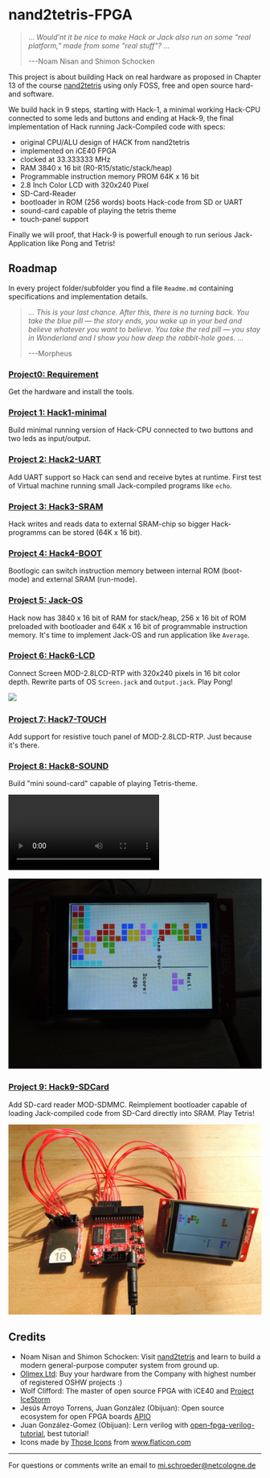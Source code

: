 # nand2tetris-FPGA

> ... _Would'nt it be nice to make Hack or Jack also run on some "real platform," made from some "real stuff"?_ ... 
>
>---Noam Nisan and Shimon Schocken

This project is about building Hack on real hardware as proposed in Chapter 13 of the course [nand2tetris](https://www.nand2tetris.org/) using only FOSS, free and open source hard- and software. 

We build hack in 9 steps, starting with Hack-1, a minimal working Hack-CPU connected to some leds and buttons and ending at Hack-9, the final implementation of Hack running Jack-Compiled code with specs:
* original CPU/ALU design of HACK from nand2tetris
* implemented on iCE40 FPGA
* clocked at 33.333333 MHz 
* RAM 3840 x 16 bit (R0-R15/static/stack/heap)
* Programmable instruction memory PROM 64K x 16 bit
* 2.8 Inch Color LCD with 320x240 Pixel
* SD-Card-Reader
* bootloader in ROM (256 words) boots Hack-code from SD or UART
* sound-card capable of playing the tetris theme
* touch-panel support

Finally we will proof, that Hack-9 is powerfull enough to run serious Jack-Application like Pong and Tetris!





## Roadmap

In every project folder/subfolder you find a file `Readme.md` containing specifications and implementation details.

>_... This is your last chance. After this, there is no turning back. You take the blue pill — the story ends, you wake up in your bed and believe whatever you want to believe. You take the red pill — you stay in Wonderland and I show you how deep the rabbit-hole goes. ..._
>
> ---Morpheus

### [Project0: Requirement](00_Requirement)

Get the hardware and install the tools.
### [Project 1: Hack1-minimal](01_Hack1-minimal)
Build minimal running version of Hack-CPU connected to two buttons and two leds as input/output.
### [Project 2: Hack2-UART](02_Hack2-UART)
Add UART support so Hack can send and receive bytes at runtime. First test of Virtual machine running small Jack-compiled programs like `echo`.
### [Project 3: Hack3-SRAM](03_Hack3-SRAM)
Hack writes and reads data to external SRAM-chip so bigger Hack-programms can be stored (64K x 16 bit).
### [Project 4: Hack4-BOOT](04_Hack4-BOOT)
Bootlogic can switch instruction memory between internal ROM (boot-mode) and external SRAM (run-mode).
### [Project 5: Jack-OS](05_Jack-OS)
Hack now has 3840 x 16 bit of RAM for stack/heap, 256 x 16 bit of ROM preloaded with bootloader and 64K x 16 bit of programmable instruction memory. It's time to implement Jack-OS and run application like `Average`.
### [Project 6: Hack6-LCD](06_Hack6-LCD)
Connect Screen MOD-2.8LCD-RTP with 320x240 pixels in 16 bit color depth. Rewrite parts of OS `Screen.jack` and `Output.jack`. Play Pong!

![](06_Hack6-LCD/pong.png)

### [Project 7: Hack7-TOUCH](07_Hack7-Touch)
Add support for resistive touch panel of MOD-2.8LCD-RTP. Just because it's there.
### [Project 8: Hack8-SOUND](08_Hack8-Sound)
Build "mini sound-card" capable of playing Tetris-theme.

![](08_Hack8-Sound/jack/Tetris/tetris.mp4)


![](08_Hack8-Sound/jack/Tetris/tetris.png)

### [Project 9: Hack9-SDCard](09_Hack9-SD)
Add SD-card reader MOD-SDMMC. Reimplement bootloader capable of loading Jack-compiled code from SD-Card directly into SRAM. Play Tetris!

![](09_Hack9-SD/Hack9.jpg)


## Credits

* Noam Nisan and Shimon Schocken: Visit [nand2tetris](https://nand2tetris.org) and learn to build a modern general-purpose computer system from ground up.
* [Olimex Ltd](https://www.olimex.com/): Buy your hardware from the Company with highest number of registered OSHW projects :)
* Wolf Clifford: The master of open source FPGA with iCE40 and  [Project IceStorm](http://www.clifford.at/icestorm/)
* Jesús Arroyo Torrens, Juan González (Obijuan): Open source ecosystem for open FPGA boards [APIO](https://github.com/FPGAwars/apio)
* Juan González-Gomez (Obijuan): Lern verilog with [open-fpga-verilog-tutorial](https://github.com/Obijuan/open-fpga-verilog-tutorial/), best tutorial!
* Icons made by <a href="https://www.flaticon.com/free-icon/cpu_483131?term=cpu&page=3&position=86" title="Those Icons">Those Icons</a> from <a href="https://www.flaticon.com/" title="Flaticon"> www.flaticon.com</a>

---
For questions or comments write an email to 
mi.schroeder@netcologne.de
